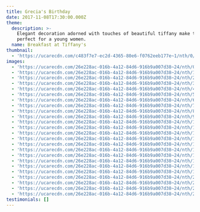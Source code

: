 ```yaml
---
title: Grecia's Birthday
date: 2017-11-08T17:30:00.000Z
theme:
  description: >-
    Elegant decoration adorned with touches of beautiful tiffany make this theme
    perfect for a young women.
  name: Breakfast at Tiffany's
thumbnail:
  - 'https://ucarecdn.com/c483f7e7-ec2d-4365-80e6-f0762eeb177e~1/nth/0/'
images:
  - 'https://ucarecdn.com/26e228ac-016b-4a12-84d6-916b9a007d38~24/nth/0/'
  - 'https://ucarecdn.com/26e228ac-016b-4a12-84d6-916b9a007d38~24/nth/1/'
  - 'https://ucarecdn.com/26e228ac-016b-4a12-84d6-916b9a007d38~24/nth/2/'
  - 'https://ucarecdn.com/26e228ac-016b-4a12-84d6-916b9a007d38~24/nth/3/'
  - 'https://ucarecdn.com/26e228ac-016b-4a12-84d6-916b9a007d38~24/nth/4/'
  - 'https://ucarecdn.com/26e228ac-016b-4a12-84d6-916b9a007d38~24/nth/5/'
  - 'https://ucarecdn.com/26e228ac-016b-4a12-84d6-916b9a007d38~24/nth/6/'
  - 'https://ucarecdn.com/26e228ac-016b-4a12-84d6-916b9a007d38~24/nth/7/'
  - 'https://ucarecdn.com/26e228ac-016b-4a12-84d6-916b9a007d38~24/nth/8/'
  - 'https://ucarecdn.com/26e228ac-016b-4a12-84d6-916b9a007d38~24/nth/9/'
  - 'https://ucarecdn.com/26e228ac-016b-4a12-84d6-916b9a007d38~24/nth/10/'
  - 'https://ucarecdn.com/26e228ac-016b-4a12-84d6-916b9a007d38~24/nth/11/'
  - 'https://ucarecdn.com/26e228ac-016b-4a12-84d6-916b9a007d38~24/nth/12/'
  - 'https://ucarecdn.com/26e228ac-016b-4a12-84d6-916b9a007d38~24/nth/13/'
  - 'https://ucarecdn.com/26e228ac-016b-4a12-84d6-916b9a007d38~24/nth/14/'
  - 'https://ucarecdn.com/26e228ac-016b-4a12-84d6-916b9a007d38~24/nth/15/'
  - 'https://ucarecdn.com/26e228ac-016b-4a12-84d6-916b9a007d38~24/nth/16/'
  - 'https://ucarecdn.com/26e228ac-016b-4a12-84d6-916b9a007d38~24/nth/17/'
  - 'https://ucarecdn.com/26e228ac-016b-4a12-84d6-916b9a007d38~24/nth/18/'
  - 'https://ucarecdn.com/26e228ac-016b-4a12-84d6-916b9a007d38~24/nth/19/'
  - 'https://ucarecdn.com/26e228ac-016b-4a12-84d6-916b9a007d38~24/nth/20/'
  - 'https://ucarecdn.com/26e228ac-016b-4a12-84d6-916b9a007d38~24/nth/21/'
  - 'https://ucarecdn.com/26e228ac-016b-4a12-84d6-916b9a007d38~24/nth/22/'
  - 'https://ucarecdn.com/26e228ac-016b-4a12-84d6-916b9a007d38~24/nth/23/'
testimonials: []
---
```


